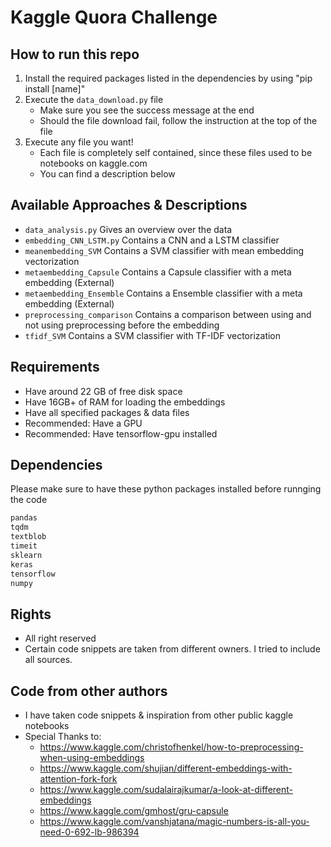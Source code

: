 # Kaggle Quora Challenge

## How to run this repo
1. Install the required packages listed in the dependencies by using "pip install [name]"
2. Execute the `data_download.py` file
    - Make sure you see the success message at the end
    - Should the file download fail, follow the instruction at the top of the file
3. Execute any file you want!
    - Each file is completely self contained, since these files used to be notebooks on kaggle.com
    - You can find a description below

## Available Approaches & Descriptions
- `data_analysis.py`   Gives an overview over the data
- `embedding_CNN_LSTM.py` Contains a CNN and a LSTM classifier
- `meanembedding_SVM` Contains a SVM classifier with mean embedding vectorization
- `metaembedding_Capsule` Contains a Capsule classifier with a meta embedding (External)
- `metaembedding_Ensemble` Contains a Ensemble classifier with a meta embedding (External)
- `preprocessing_comparison` Contains a comparison between using and not using preprocessing before the embedding
- `tfidf_SVM` Contains a SVM classifier with TF-IDF vectorization

## Requirements
- Have around 22 GB of free disk space
- Have 16GB+ of RAM for loading the embeddings
- Have all specified packages & data files
- Recommended: Have a GPU
- Recommended: Have tensorflow-gpu installed

## Dependencies
Please make sure to have these python packages installed before runnging the code
```python
pandas
tqdm
textblob
timeit
sklearn
keras
tensorflow
numpy
```

## Rights
- All right reserved
- Certain code snippets are taken from different owners. I tried to include all sources.

## Code from other authors
- I have taken code snippets & inspiration from other public kaggle notebooks
- Special Thanks to:
    - https://www.kaggle.com/christofhenkel/how-to-preprocessing-when-using-embeddings
    - https://www.kaggle.com/shujian/different-embeddings-with-attention-fork-fork
    - https://www.kaggle.com/sudalairajkumar/a-look-at-different-embeddings
    - https://www.kaggle.com/gmhost/gru-capsule
    - https://www.kaggle.com/vanshjatana/magic-numbers-is-all-you-need-0-692-lb-986394